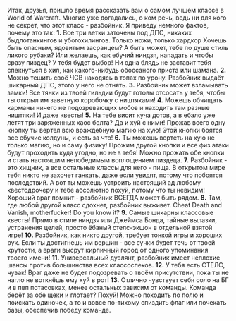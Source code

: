 Итак, друзья, пришло время рассказать вам о самом лучшем классе в World of Warcraft. Многие уже догадались, о ком речь, ведь ни для кого не секрет, что этот класс - разбойник. Я приведу немного фактов, почему это так:
**1.** Все три ветки заточены под ДПС, никаких быдлотанкингов и убогохилингов. Только ножи, только хардкор Хочешь быть опасным, ядовитым засранцем? А быть может, тебе по душе стиль лихого рубаки? Или желаешь, как ебучий ниндзя, нападать и чтобы сразу пиздец? У тебя будет выбор! Ни одна блядь не заставит тебя спекнуться в хил, как какого-нибудь обоссаного приста или шамана.
**2.** Можно тешить своё ЧСВ находясь в топах по урону. Разбойник выдаёт шикарный ДПС, этого у него не отнять.
**3.** Разбойник может взламывать замки! Все тянки из твоей гильдии будут готовы отсосать у тебя, чтобы ты открыл им заветную коробочку с ништяками!
**4.** Можешь обчищать карманы ничего не подозревающих мобов и находить там разные ништяки! И даже квесты!
**5.** На тебе висит куча дотов, а в ебало уже летят три заряженных хаос болта? Да и хуй с ними! Прожав всего одну кнопку ты вертел всю враждебную магию на хую! Этой кнопки боятся все ебучие колдуны, и есть за что!
**6.** Ты можешь вертеть на хую не только магию, но и саму физику! Прожим другой кнопки и все физ атаки будут проходить куда угодно, но не в тебя! Можно прожать обе кнопки и стать настоящим непобедимым воплощением пиздеца.
**7.** Разбойник - это хищник, а все остальные классы для него - пища. В открытом мире тебя никто не захочет ганкать, даже если увидят, потому что побоятся последствий. А вот ты можешь устроить настоящий ад любому квестодрочеру и тебе абсолютно похуй, потому что ты невидим! Хороший враг помнит - разбойник ВСЕГДА может быть рядом.
**8.** Там, где любой другой класс сдохнет, разбойник выживет. Cheat Death and Vanish, motherfucker! Do you know it?
**9.** Самые шикарны классовые квесты! Прямо в стиле ниндзя или Джеймса Бонда, тайные вылазки, устранения целей, просто ёбаный стелс-экшон в отдельной взятой игре!
**10.** Разбойник, как никто другой, требует тонкой игры и хороших рук. Если ты достигнешь им вершин - все сучки будет течь от твоей крутости, а враги высрут кирпичный город от одного упоминания твоего имени!
**11.** Универсальный дуэлянт, разбойник имеет неплохие шансы против большинства всех классоспеков.
**12.** У тебя есть СТЕЛС, чувак! Враг даже не будет подозревать о твоём присутствии, пока ты не нагло не воткнёшь ему хуй в рот!
**13.** Отлично чувствует себя соло на БГ и в пвп потасовках, менее остальных зависим от команды. Команда берёт за обе щеки и глотает? Похуй! Можно походить по полю и поискать одиночек, а то и вовсе по-тихому спиздить флаг или почекать базы, обеспечив победу команде.